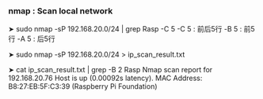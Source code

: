 ### nmap : Scan local network

➤ sudo nmap -sP 192.168.20.0/24 | grep Rasp -C 5
  -C 5    : 前后5行
  -B 5    : 前5行
  -A 5    : 后5行

➤ sudo nmap -sP 192.168.20.0/24 > ip_scan_result.txt

➤ cat ip_scan_result.txt | grep -B 2 Rasp
Nmap scan report for 192.168.20.76
Host is up (0.00092s latency).
MAC Address: B8:27:EB:5F:C3:39 (Raspberry Pi Foundation)
